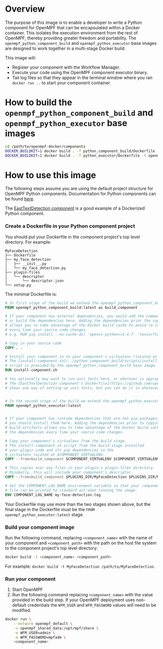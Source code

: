 Overview
==================
The purpose of this image is to enable a developer to write a Python component for OpenMPF that can be encapsulated
within a Docker container. This isolates the execution environment from the rest of OpenMPF,
thereby providing greater freedom and portability. The `openmpf_python_component_build` and `openmpf_python_executor` 
base images are designed to work together in a multi-stage Docker build.

This image will:

- Register your component with the Workflow Manager.
- Execute your code using the OpenMPF component executor binary.
- Tail log files so that they appear in the terminal window where you ran `docker run ..`
  to start your component container.
  
  
How to build the `openmpf_python_component_build` and `openmpf_python_executor` base images
======================================================
```bash
cd /path/to/openmpf-docker/components
DOCKER_BUILDKIT=1 docker build . -f python_component_build/Dockerfile -t openmpf_python_component_build
DOCKER_BUILDKIT=1 docker build . -f python_executor/Dockerfile -t openmpf_python_executor
```


How to use this image
===========================
The following steps assume you are using the default project structure for OpenMPF Python components. Documentation
for Python components can be found [here](https://openmpf.github.io/docs/site/Python-Batch-Component-API). 

The [EastTextDetection component](https://github.com/openmpf/openmpf-components/tree/master/python/EastTextDetection) 
is a good example of a Dockerized Python component.

### Create a Dockerfile in your Python component project
You should put your Dockerfile in the component project's top level directory. For example:
```
MyFaceDetection
├── Dockerfile
├── my_face_detection
│   ├── __init__.py
│   └── my_face_detection.py
├── plugin-files
│   └── descriptor
│       └── descriptor.json
└── setup.py
```

The minimal Dockerfile is:
```dockerfile
# In first stage of the build we extend the openmpf_python_component_build base image.
FROM openmpf_python_component_build:latest as build_component

# If your component has external dependencies, you would add the commands necessary to download 
# or build the dependencies here. Adding the dependencies prior the copying in your source code 
# allows you to take advantage of the Docker build cache to avoid re-installing the dependencies 
# every time your source code changes.
# e.g. RUN pip install --no-cache-dir 'opencv-python>=3.4.7' 'tensorflow>=2.1.0'

# Copy in your source code
COPY . .

# Install your component in to your component's virtualenv (located at $COMPONENT_VIRTUALENV).
# The [install-component.sh](../python_component_build/scripts/install-component.sh) 
# script is provided by the openmpf_python_component_build base image.
RUN install-component.sh

# You optionally may want to run unit tests here, or wherever is appropriate for your Dockerfile. 
# The [EastTextDetection component's Dockerfile](https://github.com/openmpf/openmpf-components/blob/master/python/EastTextDetection/Dockerfile) 
# shows one way of setting up unit tests, but you can do it in whatever way you see fit. 


# In the second stage of the build we extend the openmpf_python_executor base image
FROM openmpf_python_executor:latest


# If your component has runtime dependencies that are not pip packages, 
# you should install them here. Adding the dependencies prior to copying your component's 
# build artifacts allows you to take advantage of the Docker build cache to avoid re-installing
# the dependencies every time your source code changes.

# Copy your component's virtualenv from the build stage.
# The install-component.sh script from the build stage installed 
# your plugin code and its pip dependencies in the 
# virtualenv located at $COMPONENT_VIRTUALENV.
COPY --from=build_component $COMPONENT_VIRTUALENV $COMPONENT_VIRTUALENV

# This copies over any files in your plugin's plugin-files directory.
# Minimally, this will include your component's descriptor.
COPY --from=build_component $PLUGINS_DIR/MyFaceDetection $PLUGINS_DIR/MyFaceDetection

# Set the COMPONENT_LOG_NAME environment variable so that your component's log 
# file can be printed to standard out when running the image. 
ENV COMPONENT_LOG_NAME my-face-detection.log
```

Your Dockerfile may use more than the two stages shown above, but the final stage in the Dockerfile must be the
`FROM openmpf_python_executor:latest` stage.


### Build your component image
Run the following command, replacing `<component_name>` with the name of your component and `<component_path>` with the
path on the host file system to the component project's top level directory:
```bash
docker build -t <component_name> <component_path>
```
For example: `docker build -t MyFaceDetection /path/to/MyFaceDetection`.


### Run your component
1. Start OpenMPF
2. Run the following command replacing `<component_name>` with the value provided in the build step. 
   If your OpenMPF deployment uses non-default credentials the `WFM_USER` and `WFM_PASSWORD` values will need to be 
   modified.
```bash
docker run \
    --network openmpf_default \
    -v openmpf_shared_data:/opt/mpf/share \
    -e WFM_USER=admin \
    -e WFM_PASSWORD=mpfadm \
    <component_name>
```

